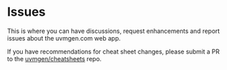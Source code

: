 # Issues

This is where you can have discussions, request enhancements and report issues about the uvmgen.com web app.

If you have recommendations for cheat sheet changes, please submit a PR to the [uvmgen/cheatsheets](https://github.com/uvmgen/cheatsheets) repo.
